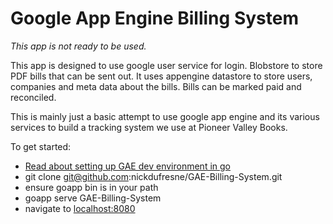 Google App Engine Billing System
=====================================================

*This app is not ready to be used.*

This app is designed to use google user service for login.  Blobstore to store PDF bills that can be sent out.  It uses appengine datastore to store users, companies and meta data about the bills.  Bills can be marked paid and reconciled.  

This is mainly just a basic attempt to use google app engine and its various services to build a tracking system we use at Pioneer Valley Books.

To get started:

* [Read about setting up GAE dev environment in go](https://developers.google.com/appengine/docs/go/gettingstarted/devenvironment)
* git clone git@github.com:nickdufresne/GAE-Billing-System.git
* ensure goapp bin is in your path
* goapp serve GAE-Billing-System
* navigate to [localhost:8080](http://localhost:8080/)
